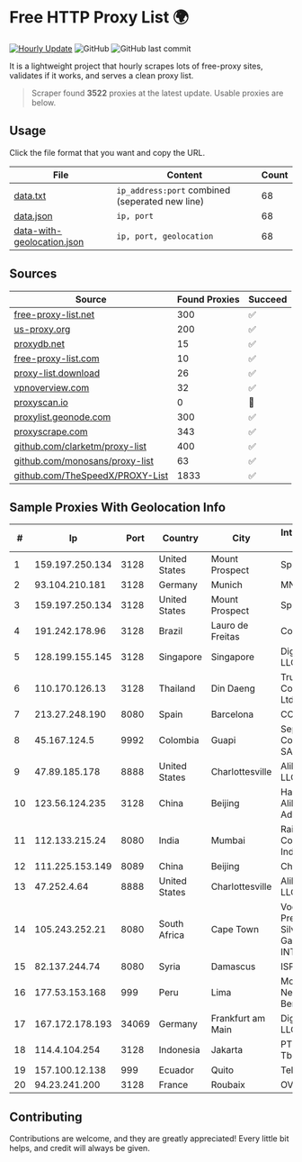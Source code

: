 
# Free HTTP Proxy List 🌍

[![Hourly Update](https://github.com/mertguvencli/http-proxy-list/actions/workflows/main.yml/badge.svg?branch=main)](https://github.com/mertguvencli/http-proxy-list/actions/workflows/main.yml)
![GitHub](https://img.shields.io/github/license/mertguvencli/http-proxy-list)
![GitHub last commit](https://img.shields.io/github/last-commit/mertguvencli/http-proxy-list)

It is a lightweight project that hourly scrapes lots of free-proxy sites, validates if it works, and serves a clean proxy list.


> Scraper found **3522** proxies at the latest update. Usable proxies are below.

## Usage

Click the file format that you want and copy the URL.


|File|Content|Count|
|----|-------|-----|
|[data.txt](https://raw.githubusercontent.com/mertguvencli/http-proxy-list/main/proxy-list/data.txt)|`ip_address:port` combined (seperated new line)|68|
|[data.json](https://raw.githubusercontent.com/mertguvencli/http-proxy-list/main/proxy-list/data.json)|`ip, port`|68|
|[data-with-geolocation.json](https://raw.githubusercontent.com/mertguvencli/http-proxy-list/main/proxy-list/data-with-geolocation.json)|`ip, port, geolocation`|68|

## Sources

|Source|Found Proxies|Succeed|
|------|-------------|-------|
|[free-proxy-list.net](https://free-proxy-list.net)|300|✅|
|[us-proxy.org](https://www.us-proxy.org)|200|✅|
|[proxydb.net](http://proxydb.net)|15|✅|
|[free-proxy-list.com](https://free-proxy-list.com/?page=&port=&type%5B%5D=http&type%5B%5D=https&up_time=0&search=Search)|10|✅|
|[proxy-list.download](https://www.proxy-list.download/HTTP)|26|✅|
|[vpnoverview.com](https://vpnoverview.com/privacy/anonymous-browsing/free-proxy-servers)|32|✅|
|[proxyscan.io](https://www.proxyscan.io)|0|🚫|
|[proxylist.geonode.com](https://proxylist.geonode.com/api/proxy-list?limit=300&page=1&sort_by=lastChecked&sort_type=desc&protocols=http,https)|300|✅|
|[proxyscrape.com](https://api.proxyscrape.com/v2/?request=displayproxies&protocol=http&timeout=10000&country=all&ssl=all&anonymity=all)|343|✅|
|[github.com/clarketm/proxy-list](https://raw.githubusercontent.com/clarketm/proxy-list/master/proxy-list-raw.txt)|400|✅|
|[github.com/monosans/proxy-list](https://raw.githubusercontent.com/monosans/proxy-list/main/proxies/http.txt)|63|✅|
|[github.com/TheSpeedX/PROXY-List](https://raw.githubusercontent.com/TheSpeedX/PROXY-List/master/http.txt)|1833|✅|


## Sample Proxies With Geolocation Info

|#|Ip|Port|Country|City|Internet Service Provider|
|-|--|----|-------|----|-------------------------|
|1|159.197.250.134|3128|United States|Mount Prospect|Sprint|
|2|93.104.210.181|3128|Germany|Munich|MNET|
|3|159.197.250.134|3128|United States|Mount Prospect|Sprint|
|4|191.242.178.96|3128|Brazil|Lauro de Freitas|Conect Telecom|
|5|128.199.155.145|3128|Singapore|Singapore|DigitalOcean, LLC|
|6|110.170.126.13|3128|Thailand|Din Daeng|True Internet Corporation CO. Ltd.|
|7|213.27.248.190|8080|Spain|Barcelona|COLT Espana|
|8|45.167.124.5|9992|Colombia|Guapi|Sepcom Comunicaciones SAS|
|9|47.89.185.178|8888|United States|Charlottesville|Alibaba.com LLC|
|10|123.56.124.235|3128|China|Beijing|Hangzhou Alibaba Advertising Co|
|11|112.133.215.24|8080|India|Mumbai|RailTel Corporation of India Ltd.|
|12|111.225.153.149|8089|China|Beijing|Chinanet|
|13|47.252.4.64|8888|United States|Charlottesville|Alibaba.com LLC|
|14|105.243.252.21|8080|South Africa|Cape Town|Vodacom UMTS Pretoria Silverton North Gauteng INTERNET APN|
|15|82.137.244.74|8080|Syria|Damascus|ISP-TARASSUL|
|16|177.53.153.168|999|Peru|Lima|Moreno Yanoc Nemias Bernardo|
|17|167.172.178.193|34069|Germany|Frankfurt am Main|DigitalOcean, LLC|
|18|114.4.104.254|3128|Indonesia|Jakarta|PT. INDOSAT Tbk|
|19|157.100.12.138|999|Ecuador|Quito|Telconet S.A|
|20|94.23.241.200|3128|France|Roubaix|OVH SAS|



## Contributing

Contributions are welcome, and they are greatly appreciated! Every
little bit helps, and credit will always be given.

